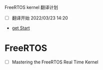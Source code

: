 FreeRTOS kernel 翻译计划
- [ ] 翻译开始 2022/03/23 14:20
- [get Start](https://www.freertos.org/FreeRTOS-quick-start-guide.html)

# FreeRTOS

- [ ] Mastering the FreeRTOS Real Time Kernel